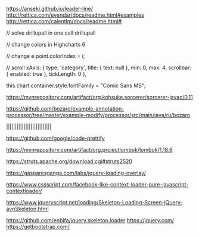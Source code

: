 https://anseki.github.io/leader-line/
http://rettica.com/evendar/docs/readme.html#examples
http://rettica.com/calentim/docs/readme.html#



// solve drillupall in one call
drillupall

// change colors in Highcharts 6
<style type="text/css">
    #container {
        height: 400px;
        max-width: 800px;
        margin: 0 auto;
    }
    .highcharts-color-0 {
        fill: #058DC7;
        stroke: #058DC7;
    }
    .highcharts-axis.highcharts-color-2 .highcharts-axis-line {
        stroke: #7cb5ec;
    }
    .highcharts-axis.highcharts-color-2 text {
        fill: #7cb5ec;
    }
    .highcharts-yaxis .highcharts-axis-line {
        stroke-width: 2px;
    }
</style>
            
// change 
e.point.colorIndex = i;

// scroll 
xAxis: {
    type: 'category',
    title: {
        text: null
    },
    min: 0,
    max: 4,
    scrollbar: {
        enabled: true
    },
    tickLength: 0
},

this.chart.container.style.fontFamily = "Comic Sans MS";


https://mvnrepository.com/artifact/org.kohsuke.sorcerer/sorcerer-javac/0.11

https://github.com/bozaro/example-annotation-processor/tree/master/example-modify/processor/src/main/java/ru/bozaro

||||||||||||||||||||||||||


https://github.com/google/code-prettify

https://mvnrepository.com/artifact/org.projectlombok/lombok/1.18.6

https://struts.apache.org/download.cgi#struts2520

https://gasparesganga.com/labs/jquery-loading-overlay/

https://www.cssscript.com/facebook-like-context-loader-pure-javascript-contextloader/

https://www.jqueryscript.net/loading/Skeleton-Loading-Screen-jQuery-avnSkeleton.html

https://github.com/enbifa/jquery.skeleton.loader
https://jquery.com/
https://getbootstrap.com/


